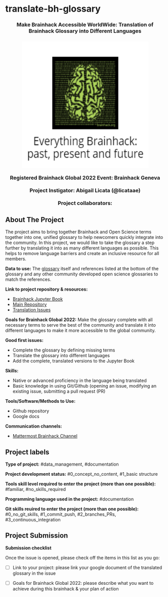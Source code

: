# translate-bh-glossary


<h3 align="center">Make Brainhack Accessible WorldWide: Translation of Brainhack Glossary into Different Languages<h3>

<!-- PROJECT IMAGE -->
<div align="center">
  <a href="https://github.com/orgs/brainhack-ch/teams/bgg22-translate-bh-glossary">
    <img src="BH_book_image.png" alt="Image" width="400" height="400">
  </a>
</div>

<p align="center">
  Registered Brainhack Global 2022 Event: Brainhack Geneva
    <br />
    <br />
  Project Instigator: Abigail Licata (@licataae)
    <br />
    <br />
  Project collaborators:
  </p>
</div>

<!-- ABOUT THE PROJECT -->
## About The Project

The project aims to bring together Brainhack and Open Science terms together into one, unified glossary to help newcomers quickly integrate into the community. In this project, we would like to take the glossary a step further by translating it into as many different languages as possible. This helps to remove language barriers and create an inclusive resource for all members.

**Data to use:**
The [glossary](http://brainhack.org/brainhack_jupyter_book/glossary_en.html#) itself and references listed at the bottom of the glossary and any other community developed open science glossaries to match the references.

**Link to project repository & resources:**
* [Brainhack Jupyter Book](http://brainhack.org/brainhack_jupyter_book/)
* [Main Repository](https://github.com/brainhackorg/brainhack_jupyter_book)
* [Translation Issues](https://github.com/brainhackorg/brainhack_jupyter_book/issues?q=is%3Aopen+is%3Aissue+milestone%3ATranslations)

**Goals for Brainhack Global 2022:**
Make the glossary complete with all necessary terms to serve the best of the community and translate it into different languages to make it more accessible to the global community.

**Good first issues:**

 * Complete the glossary by defining missing terms
 * Translate the glossary into different languages
 * Add the complete, translated versions to the Jupyter Book

**Skills:**
* Native or advanced proficiency in the language being translated
* Basic knowledge in using Git/Github (opening an issue, modifying an existing issue, submitting a pull request (PR)

**Tools/Software/Methods to Use:**
* Github repository
* Google docs

**Communication channels:**
* [Mattermost Brainhack Channel](https://mattermost.brainhack.org/brainhack/channels/brainhack_paper_jupyterbook)


## Project labels

**Type of project:**
#data_management, #documentation

**Project development status:**
#0_concept_no_content, #1_basic structure

**Tools skill level required to enter the project (more than one possible):**
#familiar, #no_skills_required

**Programming language used in the project:**
#documentation

**Git skills reuired to enter the project (more than one possible):**
#0_no_git_skills, #1_commit_push, #2_branches_PRs, #3_continuous_integration

## Project Submission

**Submission checklist**

Once the issue is opened, please check off the items in this list as you go:

- [ ] Link to your project: please link your google document of the translated glossary in the issue
- [ ] Goals for Brainhack Global 2022: please describe what you want to achieve during this brainhack & your plan of action
  
